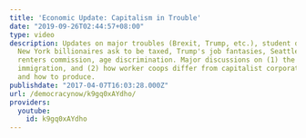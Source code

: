 ```yaml
---
title: 'Economic Update: Capitalism in Trouble'
date: "2019-09-26T02:44:57+08:00"
type: video
description: Updates on major troubles (Brexit, Trump, etc.), student debt penalty,
  New York billionaires ask to be taxed, Trump's job fantasies, Seattle's official
  renters commission, age discrimination. Major discussions on (1) the economics of
  immigration, and (2) how worker coops differ from capitalist corporations on where
  and how to produce.
publishdate: "2017-04-07T16:03:28.000Z"
url: /democracynow/k9gq0xAYdho/
providers:
  youtube:
    id: k9gq0xAYdho
---
```

